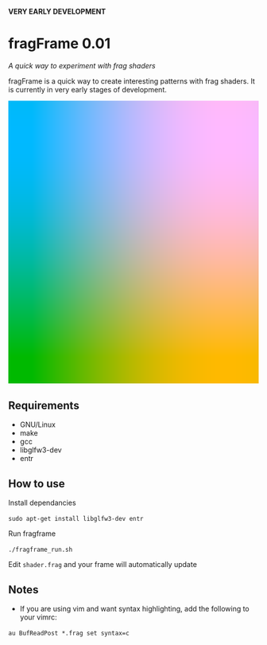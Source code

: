 **VERY EARLY DEVELOPMENT**
# fragFrame 0.01
*A quick way to experiment with frag shaders*

fragFrame is a quick way to create interesting patterns with frag shaders. It is currently in very early stages of development.

![screenshot](screenshot.png)

## Requirements
* GNU/Linux
* make
* gcc
* libglfw3-dev
* entr

## How to use
Install dependancies

`sudo apt-get install libglfw3-dev entr`

Run fragframe

`./fragframe_run.sh`

Edit `shader.frag` and your frame will automatically update

## Notes
* If you are using vim and want syntax highlighting, add the following to your vimrc:

`au BufReadPost *.frag set syntax=c`
